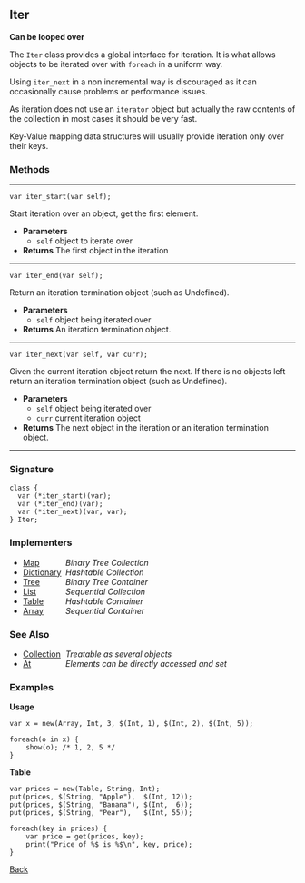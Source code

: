 Iter
----
__Can be looped over__

The `Iter` class provides a global interface for iteration. It is what allows objects to be iterated over with `foreach` in a uniform way.

Using `iter_next` in a non incremental way is discouraged as it can occasionally cause problems or performance issues.

As iteration does not use an `iterator` object but actually the raw contents of the collection in most cases it should be very fast.

Key-Value mapping data structures will usually provide iteration only over their keys.


### Methods

-------------------------------

    var iter_start(var self);

Start iteration over an object, get the first element.

* __Parameters__
    * `self` object to iterate over
* __Returns__ The first object in the iteration

------------------------------- 

    var iter_end(var self);

Return an iteration termination object (such as Undefined).

* __Parameters__
    * `self` object being iterated over
* __Returns__ An iteration termination object.

------------------------------- 

    var iter_next(var self, var curr);

Given the current iteration object return the next. If there is no objects left return an iteration termination object (such as Undefined).

* __Parameters__
    * `self` object being iterated over
    * `curr` current iteration object
* __Returns__ The next object in the iteration or an iteration termination object.

------------------------------- 


### Signature


    class {
      var (*iter_start)(var);
      var (*iter_end)(var);
      var (*iter_next)(var, var);
    } Iter;
    

### Implementers

* <span style="width:75px; float:left;">[Map](map)</span> _Binary Tree Collection_
* <span style="width:75px; float:left;">[Dictionary](dictionary)</span> _Hashtable Collection_
* <span style="width:75px; float:left;">[Tree](tree)</span> _Binary Tree Container_
* <span style="width:75px; float:left;">[List](list)</span> _Sequential Collection_
* <span style="width:75px; float:left;">[Table](table)</span> _Hashtable Container_
* <span style="width:75px; float:left;">[Array](array)</span> _Sequential Container_


### See Also

* <span style="width:75px; float:left;">[Collection](collection)</span> _Treatable as several objects_
* <span style="width:75px; float:left;">[At](at)</span> _Elements can be directly accessed and set_


### Examples

__Usage__

    var x = new(Array, Int, 3, $(Int, 1), $(Int, 2), $(Int, 5));
    
    foreach(o in x) {
        show(o); /* 1, 2, 5 */
    }
    
__Table__

    var prices = new(Table, String, Int);
    put(prices, $(String, "Apple"),  $(Int, 12)); 
    put(prices, $(String, "Banana"), $(Int,  6)); 
    put(prices, $(String, "Pear"),   $(Int, 55)); 

    foreach(key in prices) {
        var price = get(prices, key);
        print("Price of %$ is %$\n", key, price);
    }

[Back](/documentation)
